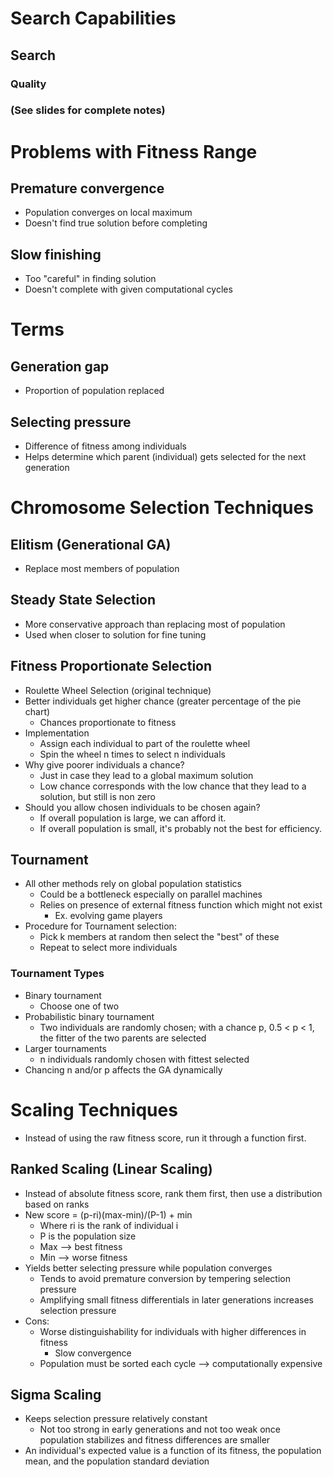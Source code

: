 # Search Capabilities

## Search

### Quality

### (See slides for complete notes)

# Problems with Fitness Range

## Premature convergence

- Population converges on local maximum
- Doesn't find true solution before completing

## Slow finishing

- Too "careful" in finding solution
- Doesn't complete with given computational cycles

# Terms

## Generation gap

- Proportion of population replaced

## Selecting pressure

- Difference of fitness among individuals
- Helps determine which parent (individual) gets selected for the next generation

# Chromosome Selection Techniques

## Elitism (Generational GA)

- Replace most members of population

## Steady State Selection

- More conservative approach than replacing most of population
- Used when closer to solution for fine tuning

## Fitness Proportionate Selection

- Roulette Wheel Selection (original technique)
- Better individuals get higher chance (greater percentage of the pie chart)
  - Chances proportionate to fitness
- Implementation
  - Assign each individual to part of the roulette wheel
  - Spin the wheel n times to select n individuals
- Why give poorer individuals a chance?
  - Just in case they lead to a global maximum solution
  - Low chance corresponds with the low chance that they lead to a solution, but still is non zero
- Should you allow chosen individuals to be chosen again?
  - If overall population is large, we can afford it.
  - If overall population is small, it's probably not the best for efficiency.

## Tournament

- All other methods rely on global population statistics
  - Could be a bottleneck especially on parallel machines
  - Relies on presence of external fitness function which might not exist
    - Ex. evolving game players
- Procedure for Tournament selection:
  - Pick k members at random then select the "best" of these
  - Repeat to select more individuals

### Tournament Types

- Binary tournament
  - Choose one of two
- Probabilistic binary tournament
  - Two individuals are randomly chosen; with a chance p, 0.5 < p < 1, the fitter of the two parents are selected
- Larger tournaments
  - n individuals randomly chosen with fittest selected
- Chancing n and/or p affects the GA dynamically

# Scaling Techniques

- Instead of using the raw fitness score, run it through a function first.

## Ranked Scaling (Linear Scaling)

- Instead of absolute fitness score, rank them first, then use a distribution based on ranks
- New score = (p-ri)(max-min)/(P-1) + min
  - Where ri is the rank of individual i
  - P is the population size
  - Max --> best fitness
  - Min --> worse fitness
- Yields better selecting pressure while population converges
  - Tends to avoid premature conversion by tempering selection pressure
  - Amplifying small fitness differentials in later generations increases selection pressure
- Cons:
  - Worse distinguishability for individuals with higher differences in fitness
    - Slow convergence
  - Population must be sorted each cycle --> computationally expensive

## Sigma Scaling

- Keeps selection pressure relatively constant
  - Not too strong in early generations and not too weak once population stabilizes and fitness differences are smaller
- An individual's expected value is a function of its fitness, the population mean, and the population standard deviation
